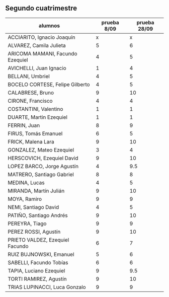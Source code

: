 ## Segundo cuatrimestre

| alumnos                           | prueba 8/09 | prueba 28/09 |         
|-----------------------------------|-------------|--------------|
|ACCIARITO, Ignacio Joaquín	        |x |x  |
|ALVAREZ, Camila Julieta	        |5 |6 |
|ARICOMA MAMANI, Facundo Ezequiel	|4 |5 |
|AVICHELLI, Juan Ignacio         	|1 |4 |
|BELLANI, Umbriel                	|4 |5 |
|BOCELO CORTESE, Felipe Gilberto	|4 |5 |
|CALABRESE, Bruno	                |9 |10 |
|CIRONE, Francisco	                |4 |4 |
|COSTANTINI, Valentino           	|1 |1 |
|DUARTE, Martin Ezequiel         	|1 |1 |
|FERRIN, Juan	                    |8 |9 |
|FIRUS, Tomás Emanuel            	|6 |5 |
|FRICK, Malena Lara              	|9 |10 |
|GONZALEZ, Mateo Ezequiel        	|3 |4 |
|HERSCOVICH, Ezequiel David      	|9 |10 |
|LOPEZ BARCO, Jorge Agustín      	|4 |9.5 |
|MATRERO, Santiago Gabriel       	|8 |8 |
|MEDINA, Lucas                   	|4 |5 |
|MIRANDA, Martín Julián          	|9 |10 |
|MOYA, Ramiro                    	|9 |9 |
|NEMI, Santiago David            	|4 |5  |
|PATIÑO, Santiago Andrés         	|9 |10 |
|PEREYRA, Tiago                  	|9 |9 |
|PEREZ ROSSI, Agustín             	|9 |10 |
|PRIETO VALDEZ, Ezequiel Facundo 	|6 |7 |
|RUIZ BUJNOWSKI, Emanuel         	|5 |6 |
|SABELLI, Facundo Tobías         	|6 |6 |
|TAPIA, Luciano Ezequiel         	|9 |9.5 |
|TORTI RAMIREZ, Agustín             |9 |10 |
|TRIAS LUPINACCI, Luca Gonzalo   	|9 |9 |

